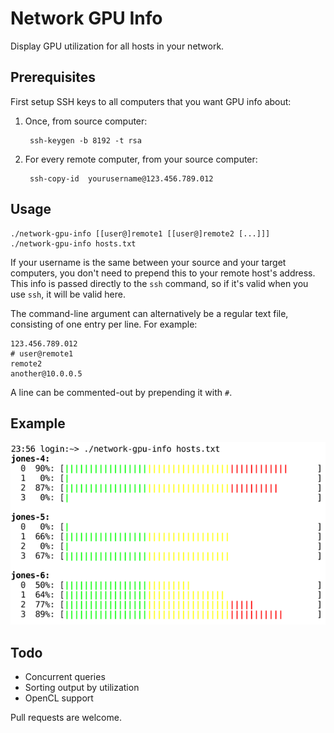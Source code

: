 # Network GPU Info

Display GPU utilization for all hosts in your network.


## Prerequisites
First setup SSH keys to all computers that you want GPU info about:

1. Once, from source computer:

        ssh-keygen -b 8192 -t rsa

2. For every remote computer, from your source computer:

        ssh-copy-id  yourusername@123.456.789.012


## Usage

    ./network-gpu-info [[user@]remote1 [[user@]remote2 [...]]]
    ./network-gpu-info hosts.txt

If your username is the same between your source and your target computers, you
don't need to prepend this to your remote host's address.  This info is passed
directly to the `ssh` command, so if it's valid when you use `ssh`, it will be
valid here.

The command-line argument can alternatively be a regular text file, consisting
of one entry per line.  For example:

    123.456.789.012
    # user@remote1
    remote2
    another@10.0.0.5

A line can be commented-out by prepending it with `#`.


## Example
![Screenshot](img/screenshot.png?raw=true)


## Todo
- Concurrent queries
- Sorting output by utilization
- OpenCL support

Pull requests are welcome.
